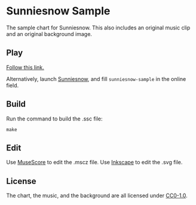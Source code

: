 # Sunniesnow Sample

The sample chart for Sunniesnow.
This also includes an original music clip and an original background image.

## Play

[Follow this link.](https://sunniesnow.github.io/game/?level-file=online&level-file-online=sunniesnow-sample)

Alternatively, launch [Sunniesnow](https://sunniesnow.github.io/game/),
and fill `sunniesnow-sample` in the online field.

## Build

Run the command to build the .ssc file:

```shell
make
```

## Edit

Use [MuseScore](https://musescore.org) to edit the .mscz file.
Use [Inkscape](https://inkscape.org) to edit the .svg file.

## License

The chart, the music, and the background are all licensed under
[CC0-1.0](https://creativecommons.org/publicdomain/zero/1.0/).
